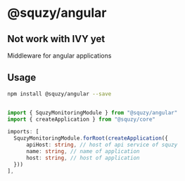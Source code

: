 # @squzy/angular

## Not work with IVY yet

Middleware for angular applications

## Usage

```bash
npm install @squzy/angular --save
```

```typescript

import { SquzyMonitoringModule } from "@squzy/angular"
import { createApplication } from "@squzy/core"

imports: [
  SquzyMonitoringModule.forRoot(createApplication({
      apiHost: string, // host of api service of squzy
      name: string, // name of application
      host: string, // host of application
  }))
],
```
